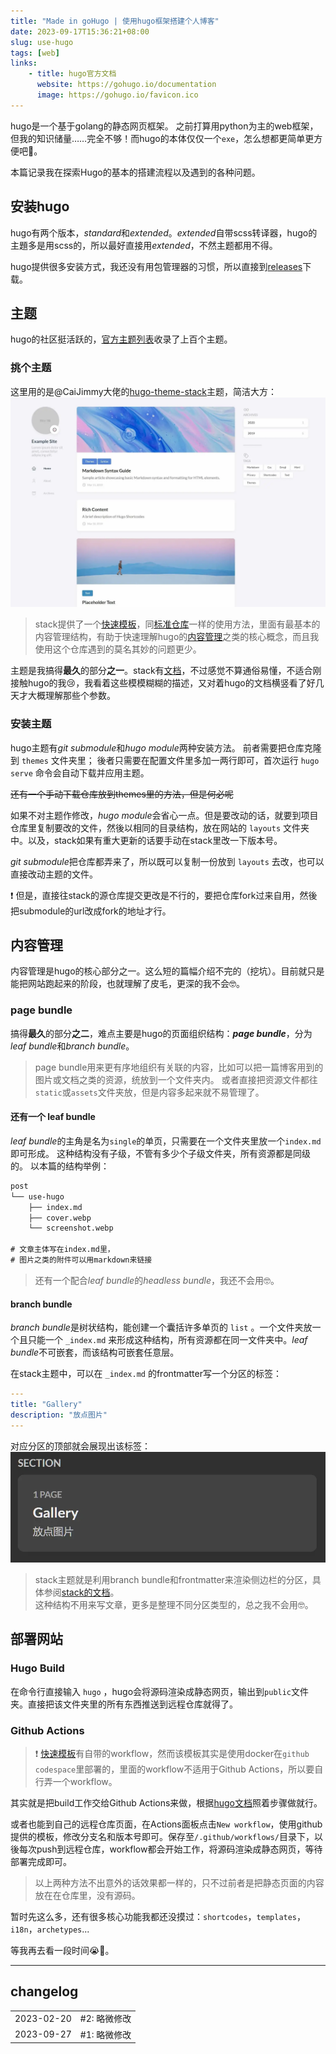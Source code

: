 ```yaml
---
title: "Made in goHugo | 使用hugo框架搭建个人博客"
date: 2023-09-17T15:36:21+08:00
slug: use-hugo
tags: [web]
links: 
    - title: hugo官方文档
      website: https://gohugo.io/documentation
      image: https://gohugo.io/favicon.ico
---
```


hugo是一个基于golang的静态网页框架。
之前打算用python为主的web框架，但我的知识储量……完全不够！而hugo的本体仅仅一个`exe`，怎么想都更简单更方便吧🤩。

本篇记录我在探索Hugo的基本的搭建流程以及遇到的各种问题。

## 安装hugo

hugo有两个版本，*standard*和*extended*。*extended*自带scss转译器，hugo的主題多是用scss的，所以最好直接用*extended*，不然主题都用不得。

hugo提供很多安装方式，我还没有用包管理器的习惯，所以直接到[releases](https://github.com/gohugoio/hugo/releases)下载。

## 主题

hugo的社区挺活跃的，[官方主题列表](https://themes.gohugo.io/)收录了上百个主题。

### 挑个主题

这里用的是@CaiJimmy大佬的[hugo-theme-stack](https://github.com/CaiJimmy/hugo-theme-stack)主题，简洁大方：
![Light mode](screenshot.webp)

> stack提供了一个[快速模板](https://github.com/CaiJimmy/hugo-theme-stack-starter)，同[标准仓库](https://github.com/CaiJimmy/hugo-theme-stack)一样的使用方法，里面有最基本的内容管理结构，有助于快速理解hugo的[内容管理](#📄内容管理)之类的核心概念，而且我使用这个仓库遇到的莫名其妙的问题更少。

主题是我搞得**最久**的部分**之一**。stack有[文档](https://stack.jimmycai.com/guide/)，不过感觉不算通俗易懂，不适合刚接触hugo的我😢，我看着这些模模糊糊的描述，又对着hugo的文档横竖看了好几天才大概理解那些个参数。

### 安装主题

hugo主题有*git submodule*和*hugo module*两种安装方法。
前者需要把仓库克隆到 `themes` 文件夹里；
後者只需要在配置文件里多加一两行即可，首次运行 `hugo serve` 命令会自动下载并应用主题。

~~还有一个手动下载仓库放到themes里的方法，但是何必呢~~

如果不对主题作修改，*hugo module*会省心一点。但是要改动的话，就要到项目仓库里复制要改的文件，然後以相同的目录结构，放在网站的 `layouts` 文件夹中。以及，stack如果有重大更新的话要手动在stack里改一下版本号。

*git submodule*把仓库都弄来了，所以既可以复制一份放到 `layouts` 去改，也可以直接改动主题的文件。

❗ 但是，直接往stack的源仓库提交更改是不行的，要把仓库fork过来自用，然後把submodule的url改成fork的地址才行。

## 内容管理

内容管理是hugo的核心部分之一。这么短的篇幅介绍不完的（挖坑）。目前就只是能把网站跑起来的阶段，也就理解了皮毛，更深的我不会🤓。

### page bundle

搞得**最久**的部分**之二**，难点主要是hugo的页面组织结构：***page bundle***，分为*leaf bundle*和*branch bundle*。

> page bundle用来更有序地组织有关联的内容，比如可以把一篇博客用到的图片或文档之类的资源，统放到一个文件夹内。
> 或者直接把资源文件都往`static`或`assets`文件夹放，但是内容多起来就不易管理了。

#### 还有一个 leaf bundle

*leaf bundle*的主角是名为`single`的单页，只需要在一个文件夹里放一个`index.md`即可形成。
这种结构没有子级，不管有多少个子级文件夹，所有资源都是同级的。
以本篇的结构举例：
```txt
post
└── use-hugo
    ├── index.md
    ├── cover.webp
    └── screenshot.webp

# 文章主体写在index.md里，
# 图片之类的附件可以用markdown来链接
```

> 还有一个配合*leaf bundle*的*headless bundle*，我还不会用🤓。

#### **branch bundle**

*branch bundle*是树状结构，能创建一个囊括许多单页的 `list` 。一个文件夹放一个且只能一个 `_index.md` 来形成这种结构，所有资源都在同一文件夹中。*leaf bundle*不可嵌套，而该结构可嵌套任意层。

在stack主题中，可以在 `_index.md` 的frontmatter写一个分区的标签：

```yaml
---
title: "Gallery"
description: "放点图片"
---
```

对应分区的顶部就会展现出该标签：
![section](lable.webp)

> stack主题就是利用branch bundle和frontmatter来渲染侧边栏的分区，具体参阅[stack的文档](https://stack.jimmycai.com/config/menu)。\
> 这种结构不用来写文章，更多是整理不同分区类型的，总之我不会用🤓。

## 部署网站

### Hugo Build

在命令行直接输入 `hugo` ，hugo会将源码渲染成静态网页，输出到`public`文件夹。直接把该文件夹里的所有东西推送到远程仓库就得了。

### Github Actions

> ❗ [快速模板](#安装主题)有自带的workflow，然而该模板其实是使用docker在`github codespace`里部署的，里面的workflow不适用于Github Actions，所以要自行弄一个workflow。

其实就是把build工作交给Github Actions来做，根据[hugo文档](https://gohugo.io/hosting-and-deployment/hosting-on-github/)照着步骤做就行。

或者也能到自己的远程仓库页面，在Actions面板点击`New workflow`，使用github提供的模板，修改分支名和版本号即可。保存至`/.github/workflows/`目录下，以後每次push到远程仓库，workflow都会开始工作，将源码渲染成静态网页，等待部署完成即可。

> 以上两种方法不出意外的话效果都一样的，只不过前者是把静态页面的内容放在在仓库里，没有源码。

暂时先这么多，还有很多核心功能我都还没摸过：`shortcodes`，`templates`，`i18n`，`archetypes`...

等我再去看一段时间😭🌹。

****

## changelog

|||
|:-:|:--|
| 2023-02-20 | #2: 略微修改 |
| 2023-09-27 | #1: 略微修改 |
